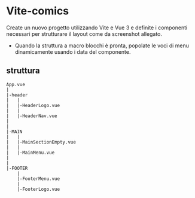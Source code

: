 # Vite-comics
Create un nuovo progetto utilizzando Vite e Vue 3 e definite i componenti necessari per strutturare il layout come da screenshot allegato.
- Quando la struttura a macro blocchi è pronta, popolate le voci di menu dinamicamente usando i data del componente.

## struttura 
```
App.vue
|
|-header
|   |
|   |-HeaderLogo.vue
|   |
|   |-HeaderNav.vue
|       
|       
|-MAIN
|   |
|   |-MainSectionEmpty.vue
|   |
|   |-MainMenu.vue
|       
|       
|-FOOTER
    |
    |-FooterMenu.vue
    |
    |-FooterLogo.vue
```